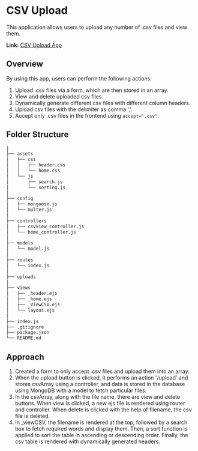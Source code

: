 # CSV Upload

This application allows users to upload any number of .csv files and view them.

**Link:** [CSV Upload App](https://csv-upload-1-pk7u.onrender.com)

## Overview

By using this app, users can perform the following actions:

1. Upload .csv files via a form, which are then stored in an array.
2. View and delete uploaded csv files.
3. Dynamically generate different csv files with different column headers.
4. Upload csv files with the delimiter as comma ','.
5. Accept only .csv files in the frontend using `accept=".csv"`.

## Folder Structure

```sh
│
├── assets
│   ├── css
│   │   ├── header.css
│   │   └── home.css
│   └── js
│       ├── search.js
│       └── sorting.js
│
├── config
│   ├── mongoose.js
│   └── multer.js
│
├── controllers
│   ├── csvView_controller.js
│   └── home_controller.js
│
├── models
│   └── model.js
│
├── routes
│   └── index.js
│
├── uploads
│
├── views
│   ├── _header.ejs
│   ├── _home.ejs
│   ├── _ViewCSV.ejs
│   └── layout.ejs
│
├── index.js
├── .gitignore
├── package.json
└── README.md
```

## Approach

1. Created a form to only accept .csv files and upload them into an array.
2. When the upload button is clicked, it performs an action '/upload' and stores csvArray using a controller, and data is stored in the database using MongoDB with a model to fetch particular files.
3. In the csvArray, along with the file name, there are view and delete buttons. When view is clicked, a new ejs file is rendered using router and controller. When delete is clicked with the help of filename, the csv file is deleted.
4. In _viewCSV, the filename is rendered at the top, followed by a search box to fetch required words and display them. Then, a sort function is applied to sort the table in ascending or descending order. Finally, the csv table is rendered with dynamically generated headers.

